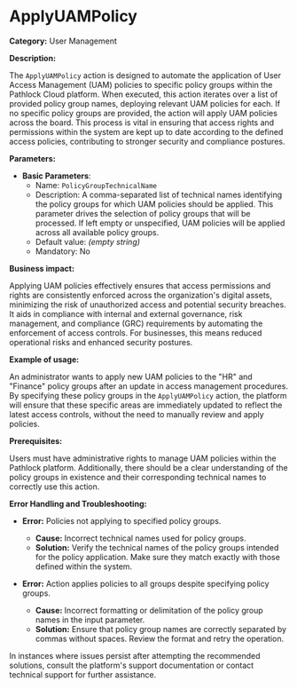 # ApplyUAMPolicy

**Category:** User Management

**Description:** 

The `ApplyUAMPolicy` action is designed to automate the application of User Access Management (UAM) policies to specific policy groups within the Pathlock Cloud platform. When executed, this action iterates over a list of provided policy group names, deploying relevant UAM policies for each. If no specific policy groups are provided, the action will apply UAM policies across the board. This process is vital in ensuring that access rights and permissions within the system are kept up to date according to the defined access policies, contributing to stronger security and compliance postures.

**Parameters:**

- **Basic Parameters**:
    - Name: `PolicyGroupTechnicalName`
    - Description: A comma-separated list of technical names identifying the policy groups for which UAM policies should be applied. This parameter drives the selection of policy groups that will be processed. If left empty or unspecified, UAM policies will be applied across all available policy groups.
    - Default value: *(empty string)*
    - Mandatory: No

**Business impact:** 

Applying UAM policies effectively ensures that access permissions and rights are consistently enforced across the organization's digital assets, minimizing the risk of unauthorized access and potential security breaches. It aids in compliance with internal and external governance, risk management, and compliance (GRC) requirements by automating the enforcement of access controls. For businesses, this means reduced operational risks and enhanced security postures.

**Example of usage:** 

An administrator wants to apply new UAM policies to the "HR" and "Finance" policy groups after an update in access management procedures. By specifying these policy groups in the `ApplyUAMPolicy` action, the platform will ensure that these specific areas are immediately updated to reflect the latest access controls, without the need to manually review and apply policies.

**Prerequisites:** 

Users must have administrative rights to manage UAM policies within the Pathlock platform. Additionally, there should be a clear understanding of the policy groups in existence and their corresponding technical names to correctly use this action.

**Error Handling and Troubleshooting:** 

- **Error:** Policies not applying to specified policy groups.
    - **Cause:** Incorrect technical names used for policy groups.
    - **Solution:** Verify the technical names of the policy groups intended for the policy application. Make sure they match exactly with those defined within the system.
   
- **Error:** Action applies policies to all groups despite specifying policy groups.
    - **Cause:** Incorrect formatting or delimitation of the policy group names in the input parameter.
    - **Solution:** Ensure that policy group names are correctly separated by commas without spaces. Review the format and retry the operation.

In instances where issues persist after attempting the recommended solutions, consult the platform's support documentation or contact technical support for further assistance.